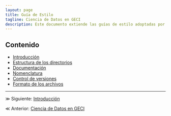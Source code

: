 ```yaml
---
layout: page
title: Guía de Estilo
tagline: Ciencia de Datos en GECI
description: Este documento extiende las guías de estilo adoptadas por el equipo de Ciencia de Datos de GECI
---
```


## Contenido

- [Introducción](introduccion.html)
- [Estructura de los directorios](estructura.html)
- [Documentación](documentacion.html)
- [Nomenclatura](nomenclatura.html)
- [Control de versiones](control_de_versiones.html)
- [Formato de los archivos](formato_de_archivos.html)

---

&#8811; Siguiente: [Introducción](introduccion.html)

&#8810; Anterior: [Ciencia de Datos en GECI](../)
